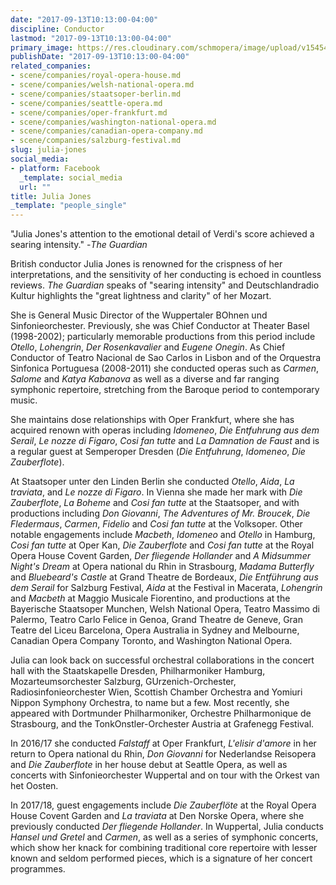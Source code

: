 ```yaml
---
date: "2017-09-13T10:13:00-04:00"
discipline: Conductor
lastmod: "2017-09-13T10:13:00-04:00"
primary_image: https://res.cloudinary.com/schmopera/image/upload/v1545409169/media/webhook-uploads/1505311668587/Julia_Jones_5.jpg.jpg
publishDate: "2017-09-13T10:13:00-04:00"
related_companies:
- scene/companies/royal-opera-house.md
- scene/companies/welsh-national-opera.md
- scene/companies/staatsoper-berlin.md
- scene/companies/seattle-opera.md
- scene/companies/oper-frankfurt.md
- scene/companies/washington-national-opera.md
- scene/companies/canadian-opera-company.md
- scene/companies/salzburg-festival.md
slug: julia-jones
social_media:
- platform: Facebook
  _template: social_media
  url: ""
title: Julia Jones
_template: "people_single"
---
```


"Julia Jones's attention to the emotional detail of Verdi's score achieved a searing intensity."  -*The Guardian* 

British conductor Julia Jones is renowned for the crispness of her interpretations, and the sensitivity of her conducting is echoed in countless reviews. *The Guardian* speaks of "searing intensity" and Deutschlandradio Kultur highlights the "great lightness and clarity" of her Mozart. 

She is General Music Director of the Wuppertaler BOhnen und Sinfonieorchester. Previously, she was Chief Conductor at Theater Basel (1998-2002); particularly memorable productions from this period include *Otello*, *Lohengrin*, *Der Rosenkavalier* and *Eugene Onegin*. As Chief Conductor of Teatro Nacional de Sao Carlos in Lisbon and of the Orquestra Sinfonica Portuguesa (2008-2011) she conducted operas such as *Carmen*, *Salome* and *Katya Kabanova* as well as a diverse and far ranging symphonic repertoire, stretching from the Baroque period to contemporary music. 

She maintains dose relationships with Oper Frankfurt, where she has acquired renown with operas including *Idomeneo*, *Die Entfuhrung aus dem Serail*, *Le nozze di Figaro*, *Cosi fan tutte* and *La Damnation de Faust* and is a regular guest at Semperoper Dresden (*Die Entfuhrung*, *Idomeneo*, *Die Zauberflote*). 

At Staatsoper unter den Linden Berlin she conducted *Otello*, *Aida*, *La traviata*, and *Le nozze di Figaro*. In Vienna she made her mark with *Die Zauberflote*, *La Boheme* and *Cosi fan tutte* at the Staatsoper, and with productions including *Don Giovanni*, *The Adventures of Mr. Broucek*, *Die Fledermaus*, *Carmen*, *Fidelio* and *Cosi fan tutte* at the Volksoper. Other notable engagements include *Macbeth*, *Idomeneo* and *Otello* in Hamburg, *Cosi fan tutte* at Oper Kan, *Die Zauberflote* and *Cosi fan tutte* at the Royal Opera House Covent Garden, *Der fliegende Hollander* and *A Midsummer Night's Dream* at Opera national du Rhin in Strasbourg, *Madama Butterfly* and *Bluebeard's Castle* at Grand Theatre de Bordeaux, *Die Entführung aus dem Serail* for Salzburg Festival, *Aida* at the Festival in Macerata, *Lohengrin* and *Macbeth* at Maggio Musicale Fiorentino, and  productions at the Bayerische Staatsoper Munchen, Welsh National Opera, Teatro Massimo di Palermo, Teatro Carlo Felice in Genoa, Grand Theatre de Geneve, Gran Teatre del Liceu Barcelona, Opera Australia in Sydney and Melbourne, Canadian Opera Company Toronto, and Washington National Opera. 

Julia can look back on successful orchestral collaborations in the concert hall with the Staatskapelle Dresden, Philharmoniker Hamburg, Mozarteumsorchester Salzburg, GUrzenich-Orchester, Radiosinfonieorchester Wien, Scottish Chamber Orchestra and Yomiuri Nippon Symphony Orchestra, to name but a few. Most recently, she appeared with Dortmunder Philharmoniker, Orchestre Philharmonique de Strasbourg, and the TonkOnstler-Orchester Austria at Grafenegg Festival. 

In 2016/17 she conducted *Falstaff* at Oper Frankfurt, *L'elisir d'amore* in her return to Opera national du Rhin, *Don Giovanni* for Nederlandse Reisopera and *Die Zauberflote* in her house debut at Seattle Opera, as well as concerts with Sinfonieorchester Wuppertal and on tour with the Orkest van het Oosten. 

In 2017/18, guest engagements include *Die Zauberflöte* at the Royal Opera House Covent Garden and *La traviata* at Den Norske Opera, where she previously conducted *Der fliegende Hollander*. In Wuppertal, Julia conducts *Hansel und Gretel* and *Carmen*, as well as a series of symphonic concerts, which show her knack for combining traditional core repertoire with lesser known and seldom performed pieces, which is a signature of her concert programmes. 
